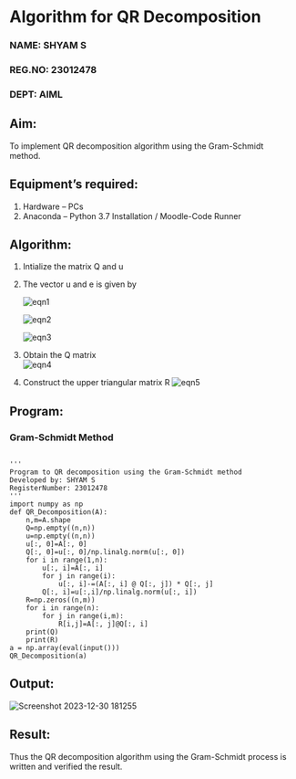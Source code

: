 # Algorithm for QR Decomposition
### NAME: SHYAM S
### REG.NO: 23012478
### DEPT: AIML
## Aim:
To implement QR decomposition algorithm using the Gram-Schmidt method.
## Equipment’s required:
1.	Hardware – PCs
2.	Anaconda – Python 3.7 Installation / Moodle-Code Runner
## Algorithm:
1.	Intialize the matrix Q and u
2.	The vector u and e is given by

    ![eqn1](./ex4.jpg)

    ![eqn2](./ex6.jpg)

    ![eqn3](./ex3.jpg)

3.	Obtain the Q matrix   
    ![eqn4](./ex1.jpg)
4.	Construct the upper triangular matrix R
    ![eqn5](./ex2.jpg)



## Program:
### Gram-Schmidt Method
```

''' 
Program to QR decomposition using the Gram-Schmidt method
Developed by: SHYAM S
RegisterNumber: 23012478
'''
import numpy as np
def QR_Decomposition(A):
    n,m=A.shape
    Q=np.empty((n,n))
    u=np.empty((n,n))
    u[:, 0]=A[:, 0]
    Q[:, 0]=u[:, 0]/np.linalg.norm(u[:, 0])
    for i in range(1,n):
        u[:, i]=A[:, i]
        for j in range(i):
            u[:, i]-=(A[:, i] @ Q[:, j]) * Q[:, j]
        Q[:, i]=u[:,i]/np.linalg.norm(u[:, i])
    R=np.zeros((n,m))
    for i in range(n):
        for j in range(i,m):
            R[i,j]=A[:, j]@Q[:, i]
    print(Q)
    print(R)
a = np.array(eval(input()))
QR_Decomposition(a)

```

## Output:
![Screenshot 2023-12-30 181255](https://github.com/SridharShyam/QRdecomposition/assets/144871368/71c9524e-5575-4a7a-a4cb-1556f4c26d13)


## Result:
Thus the QR decomposition algorithm using the Gram-Schmidt process is written and verified the result.
